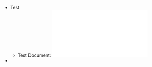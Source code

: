- Test
	- Test Document: ![Factorio Belt Balancers v1.0.pdf](../assets/Factorio_Belt_Balancers_v1.0_1665758190309_0.pdf)
-